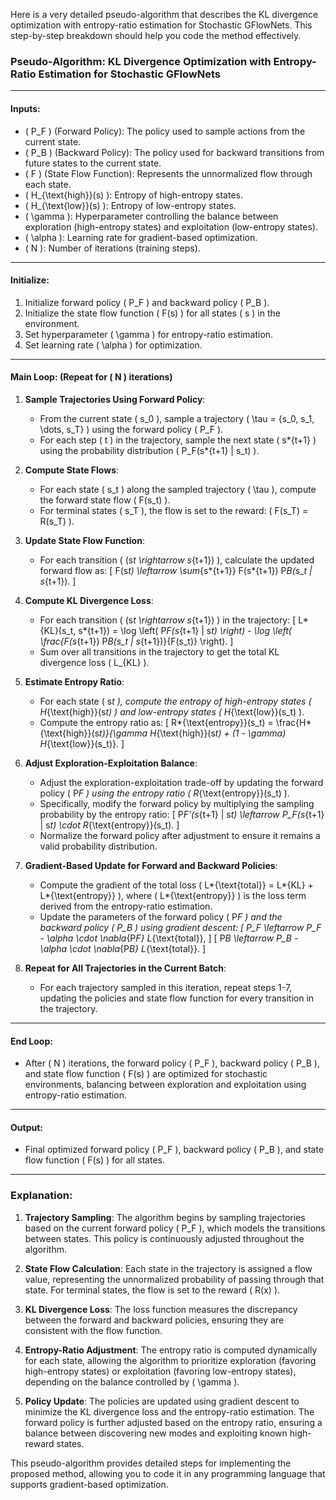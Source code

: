 Here is a very detailed pseudo-algorithm that describes the KL divergence optimization with entropy-ratio estimation for Stochastic GFlowNets. This step-by-step breakdown should help you code the method effectively.

### Pseudo-Algorithm: KL Divergence Optimization with Entropy-Ratio Estimation for Stochastic GFlowNets

---

#### **Inputs:**

- \( P_F \) (Forward Policy): The policy used to sample actions from the current state.
- \( P_B \) (Backward Policy): The policy used for backward transitions from future states to the current state.
- \( F \) (State Flow Function): Represents the unnormalized flow through each state.
- \( H\_{\text{high}}(s) \): Entropy of high-entropy states.
- \( H\_{\text{low}}(s) \): Entropy of low-entropy states.
- \( \gamma \): Hyperparameter controlling the balance between exploration (high-entropy states) and exploitation (low-entropy states).
- \( \alpha \): Learning rate for gradient-based optimization.
- \( N \): Number of iterations (training steps).

---

#### **Initialize:**

1. Initialize forward policy \( P_F \) and backward policy \( P_B \).
2. Initialize the state flow function \( F(s) \) for all states \( s \) in the environment.
3. Set hyperparameter \( \gamma \) for entropy-ratio estimation.
4. Set learning rate \( \alpha \) for optimization.

---

#### **Main Loop: (Repeat for \( N \) iterations)**

1. **Sample Trajectories Using Forward Policy**:

   - From the current state \( s_0 \), sample a trajectory \( \tau = \{s_0, s_1, \dots, s_T\} \) using the forward policy \( P_F \).
   - For each step \( t \) in the trajectory, sample the next state \( s*{t+1} \) using the probability distribution \( P_F(s*{t+1} | s_t) \).

2. **Compute State Flows**:

   - For each state \( s_t \) along the sampled trajectory \( \tau \), compute the forward state flow \( F(s_t) \).
   - For terminal states \( s_T \), the flow is set to the reward: \( F(s_T) = R(s_T) \).

3. **Update State Flow Function**:

   - For each transition \( (s*t \rightarrow s*{t+1}) \), calculate the updated forward flow as:
     \[
     F(s*t) \leftarrow \sum*{s*{t+1}} F(s*{t+1}) P*B(s_t | s*{t+1}).
     \]

4. **Compute KL Divergence Loss**:

   - For each transition \( (s*t \rightarrow s*{t+1}) \) in the trajectory:
     \[
     L*{KL}(s_t, s*{t+1}) = \log \left( P*F(s*{t+1} | s*t) \right) - \log \left( \frac{F(s*{t+1}) P*B(s_t | s*{t+1})}{F(s_t)} \right).
     \]
   - Sum over all transitions in the trajectory to get the total KL divergence loss \( L\_{KL} \).

5. **Estimate Entropy Ratio**:

   - For each state \( s*t \), compute the entropy of high-entropy states \( H*{\text{high}}(s*t) \) and low-entropy states \( H*{\text{low}}(s_t) \).
   - Compute the entropy ratio as:
     \[
     R*{\text{entropy}}(s_t) = \frac{H*{\text{high}}(s*t)}{\gamma H*{\text{high}}(s*t) + (1 - \gamma) H*{\text{low}}(s_t)}.
     \]

6. **Adjust Exploration-Exploitation Balance**:

   - Adjust the exploration-exploitation trade-off by updating the forward policy \( P*F \) using the entropy ratio \( R*{\text{entropy}}(s_t) \).
   - Specifically, modify the forward policy by multiplying the sampling probability by the entropy ratio:
     \[
     P*F'(s*{t+1} | s*t) \leftarrow P_F(s*{t+1} | s*t) \cdot R*{\text{entropy}}(s_t).
     \]
   - Normalize the forward policy after adjustment to ensure it remains a valid probability distribution.

7. **Gradient-Based Update for Forward and Backward Policies**:

   - Compute the gradient of the total loss \( L*{\text{total}} = L*{KL} + L*{\text{entropy}} \), where \( L*{\text{entropy}} \) is the loss term derived from the entropy-ratio estimation.
   - Update the parameters of the forward policy \( P*F \) and the backward policy \( P_B \) using gradient descent:
     \[
     P_F \leftarrow P_F - \alpha \cdot \nabla*{P*F} L*{\text{total}},
     \]
     \[
     P*B \leftarrow P_B - \alpha \cdot \nabla*{P*B} L*{\text{total}}.
     \]

8. **Repeat for All Trajectories in the Current Batch**:
   - For each trajectory sampled in this iteration, repeat steps 1-7, updating the policies and state flow function for every transition in the trajectory.

---

#### **End Loop**:

- After \( N \) iterations, the forward policy \( P_F \), backward policy \( P_B \), and state flow function \( F(s) \) are optimized for stochastic environments, balancing between exploration and exploitation using entropy-ratio estimation.

---

#### **Output:**

- Final optimized forward policy \( P_F \), backward policy \( P_B \), and state flow function \( F(s) \) for all states.

---

### Explanation:

1. **Trajectory Sampling**: The algorithm begins by sampling trajectories based on the current forward policy \( P_F \), which models the transitions between states. This policy is continuously adjusted throughout the algorithm.

2. **State Flow Calculation**: Each state in the trajectory is assigned a flow value, representing the unnormalized probability of passing through that state. For terminal states, the flow is set to the reward \( R(x) \).

3. **KL Divergence Loss**: The loss function measures the discrepancy between the forward and backward policies, ensuring they are consistent with the flow function.

4. **Entropy-Ratio Adjustment**: The entropy ratio is computed dynamically for each state, allowing the algorithm to prioritize exploration (favoring high-entropy states) or exploitation (favoring low-entropy states), depending on the balance controlled by \( \gamma \).

5. **Policy Update**: The policies are updated using gradient descent to minimize the KL divergence loss and the entropy-ratio estimation. The forward policy is further adjusted based on the entropy ratio, ensuring a balance between discovering new modes and exploiting known high-reward states.

This pseudo-algorithm provides detailed steps for implementing the proposed method, allowing you to code it in any programming language that supports gradient-based optimization.
